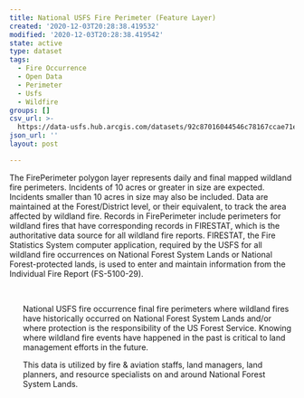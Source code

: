 ```yaml
---
title: National USFS Fire Perimeter (Feature Layer)
created: '2020-12-03T20:28:38.419532'
modified: '2020-12-03T20:28:38.419542'
state: active
type: dataset
tags:
  - Fire Occurrence
  - Open Data
  - Perimeter
  - Usfs
  - Wildfire
groups: []
csv_url: >-
  https://data-usfs.hub.arcgis.com/datasets/92c87016044546c78167ccae71efc7bc_11.csv?outSR=%7B%22latestWkid%22%3A4269%2C%22wkid%22%3A4269%7D
json_url: ''
layout: post

---
```

The FirePerimeter polygon layer represents daily and final mapped wildland fire perimeters. Incidents of 10 acres or greater in size are expected. Incidents smaller than 10 acres in size may also be included. Data are maintained at the Forest/District level, or their equivalent, to track the area affected by wildland fire. Records in FirePerimeter include perimeters for wildland fires that have corresponding records in FIRESTAT, which is the authoritative data source for all wildland fire reports. FIRESTAT, the Fire Statistics System computer application, required by the USFS for all wildland fire occurrences on National Forest System Lands or National Forest-protected lands, is used to enter and maintain information from the Individual Fire Report (FS-5100-29).<div><br /></div><div><ul>National USFS fire occurrence final fire perimeters where wildland fires have historically occurred on National Forest System Lands and/or where protection is the responsibility of the US Forest Service. Knowing where wildland fire events have happened in the past is critical to land management efforts in the future.</ul><div><ul>This data is utilized by fire & aviation staffs, land managers, land planners, and resource specialists on and around National Forest System Lands. </ul></div></div>
